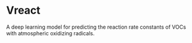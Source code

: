 # Vreact
A deep learning model for predicting the reaction rate constants of VOCs with atmospheric oxidizing radicals.
